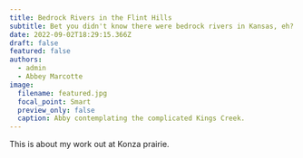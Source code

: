 ```yaml
---
title: Bedrock Rivers in the Flint Hills
subtitle: Bet you didn't know there were bedrock rivers in Kansas, eh?
date: 2022-09-02T18:29:15.366Z
draft: false
featured: false
authors:
  - admin
  - Abbey Marcotte
image:
  filename: featured.jpg
  focal_point: Smart
  preview_only: false
  caption: Abby contemplating the complicated Kings Creek.
---
```

T﻿his is about my work out at Konza prairie.
